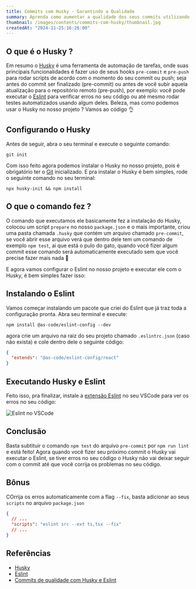 ```yaml
---
title: Commits com Husky - Garantindo a Qualidade
summary: Aprenda como aumentar a qualidade dos seus commits utilizando o husky, uma ferramente consolidada no mercado e utilizada por grandes empresas.
thumbnail: /images/contents/commits-com-husky/thumbnail.jpg
createdAt: "2024-11-25:16:26:00"
---
```


## O que é o Husky ?

Em resumo o [Husky](https://typicode.github.io/husky/) é uma ferramenta de automação de tarefas, onde suas principais funcionalidades é fazer uso de seus hooks `pre-commit` e `pre-push` para rodar scripts de acordo com o momento do seu commit ou push; seja antes do commit ser finalizado (pre-commit) ou antes de você subir aquela atualização para o repositório remoto (pre-push), por exemplo: você pode executar o [Eslint](https://eslint.org/) para verificar erros no seu código ou até mesmo rodar testes automatizados usando algum deles. Beleza, mas como podemos usar o Husky no nosso projeto ? Vamos ao código 👌

## Configurando o Husky

Antes de seguir, abra o seu terminal e execute o seguinte comando:

```console
git init
```
Com isso feito agora podemos instalar o Husky no nosso projeto, pois é obrigatório ter o [Git](https://git-scm.com/) inicializado. E pra instalar o Husky é bem simples, rode o seguinte comando no seu terminal:

```console
npx husky-init && npm install
```

## O que o comando fez ?

O comando que executamos ele basicamente fez a instalação do Husky, colocou um script `prepare` no nosso `package.json` e o mais importante, criou uma pasta chamada `.husky` que contém um arquivo chamado
`pre-commit`, se você abrir esse arquivo verá que dentro dele tem um comando de exemplo `npm test`, ai que está o pulo do gato, quando você fizer algum commit esse comando será automaticamente executado sem que você precise fazer mais nada 🤯

E agora vamos configurar o Eslint no nosso projeto e executar ele com o Husky, é bem simples fazer isso:

## Instalando o Eslint

Vamos começar instalando um pacote que criei do Eslint que já traz toda a configuração pronta. Abra seu terminal e execute:

```console
npm install @as-code/eslint-config --dev
```

agora crie um arquivo na raiz do seu projeto chamado
`.eslintrc.json` (caso não exista) e cole dentro dele o seguinte código:

```json
{
  "extends": "@as-code/eslint-config/react"
}
```

## Executando Husky e Eslint

Feito isso, pra finalizar, instale a [extensão Eslint](https://marketplace.visualstudio.com/items?itemName=dbaeumer.vscode-eslint) no seu VSCode para ver os erros no seu código:

![Eslint no VSCode](/images/contents/commits-com-husky/eslint-extension.jpg)

## Conclusão

Basta subtituir o comando `npm test` do arquivo `pre-commit` por `npm run lint` e está feito! Agora quando você fizer seu próximo commit o Husky vai executar o Eslint, se tiver erros no seu código o Husky não vai deixar seguir com o commit até que você corrija os problemas no seu código.

## Bônus

COrrija os erros automaticamente com a flag `--fix`, basta adicionar ao seus `scripts` no arquivo `package.json`

```json
{
  // ...
  "scripts": "eslint src --ext ts,tsx --fix"
  // ...
}
```

## Referências

- [Husky](https://typicode.github.io/husky/)
- [Eslint](https://eslint.org/)
- [Commits de qualidade com Husky e Eslint](https://www.linkedin.com/posts/avilyre_commits-de-qualidade-com-husky-e-eslint-activity-7122564849926086656-AHs-?utm_source=share&utm_medium=member_desktop)